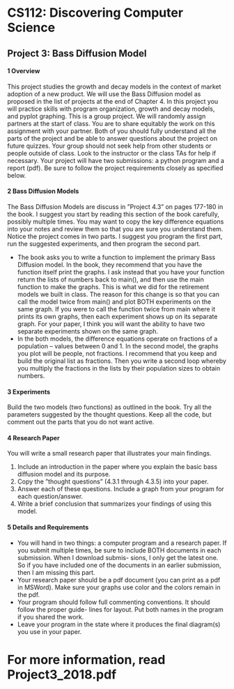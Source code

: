 # CS112: Discovering Computer Science

## Project 3: Bass Diffusion Model

#### 1 Overview

This project studies the growth and decay models in the context of market adoption of a new product.
We will use the Bass Diffusion model as proposed in the list of projects at the end of Chapter 4.
In this project you will practice skills with program organization, growth and decay models, and
pyplot graphing.
This is a group project. We will randomly assign partners at the start of class. You are to share
equitably the work on this assignment with your partner. Both of you should fully understand all
the parts of the project and be able to answer questions about the project on future quizzes. Your
group should not seek help from other students or people outside of class. Look to the instructor or
the class TAs for help if necessary.
Your project will have two submissions: a python program and a report (pdf). Be sure to follow
the project requirements closely as specified below.

#### 2 Bass Diffusion Models

The Bass Diffusion Models are discuss in ”Project 4.3” on pages 177-180 in the book. I suggest you
start by reading this section of the book carefully, possibly multiple times. You may want to copy
the key difference equations into your notes and review them so that you are sure you understand
them.
Notice the project comes in two parts. I suggest you program the first part, run the suggested
experiments, and then program the second part.

- The book asks you to write a function to implement the primary Bass Diffusion model. In
    the book, they recommend that you have the function itself print the graphs. I ask instead
    that you have your function return the lists of numbers back to main(), and then use the main
    function to make the graphs. This is what we did for the retirement models we built in class.
    The reason for this change is so that you can call the model twice from main() and plot
    BOTH experiments on the same graph. If you were to call the function twice from main
    where it prints its own graphs, then each experiment shows up on its separate graph. For your
    paper, I think you will want the ability to have two separate experiments shown on the same
    graph.
- In the both models, the difference equations operate on fractions of a population – values
    between 0 and 1. In the second model, the graphs you plot will be people, not fractions. I 
    recommend that you keep and build the original list as fractions. Then you write a second loop
    whereby you multiply the fractions in the lists by their population sizes to obtain numbers.

####  3 Experiments

Build the two models (two functions) as outlined in the book. Try all the parameters suggested by
the thought questions. Keep all the code, but comment out the parts that you do not want active.

#### 4 Research Paper

You will write a small research paper that illustrates your main findings.

1. Include an introduction in the paper where you explain the basic bass diffusion model and its
    purpose.
2. Copy the ”thought questions” (4.3.1 through 4.3.5) into your paper.
3. Answer each of these questions. Include a graph from your program for each question/answer.
4. Write a brief conclusion that summarizes your findings of using this model.

#### 5 Details and Requirements

- You will hand in two things: a computer program and a research paper. If you submit multiple
    times, be sure to include BOTH documents in each submission. When I download submis-
    sions, I only get the latest one. So if you have included one of the documents in an earlier
    submission, then I am missing this part.
- Your research paper should be a pdf document (you can print as a pdf in MSWord). Make
    sure your graphs use color and the colors remain in the pdf.
- Your program should follow full commenting conventions. It should follow the proper guide-
    lines for layout. Put both names in the program if you shared the work.
- Leave your program in the state where it produces the final diagram(s) you use in your paper.

# For more information, read Project3_2018.pdf


